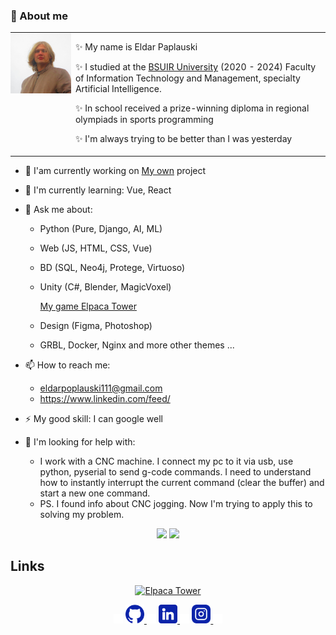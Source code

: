 ### 👋 About me 
<div>
    <table style="padding: 0;">
        <tr style="
                padding: 0; 
                border-color: transparent;
            ">
            <td valign="top"
                style="
                    padding: 0; 
                    border-color: transparent; 
                    max-width: 40vh;
                ">
                <!--src="https://github.com/Ellanity/Ellanity/assets/60664484/5ffcd3e7-5751-4bd1-a72f-a2f2fe41e4a2"-->
                <img
                    src="./img/IMG_3168_2.JPG" 
                    alt="my_pic" 
                    style="
                        margin: 0; 
                        padding: 0
                    "/>
            </td>
            <td valign="top" 
                style="
                    border-color: transparent; 
                    padding-top: 0;
                ">
                <div style="
                        padding: 0; 
                        margin: 0;
                    ">
                    <p> 
                        ✨ My name is Eldar Paplauski
                    </p> 
                    <p> 
                        ✨ I studied at the 
                        <a class="chaise-btn chaise-btn-secondary chaise-btn-iframe" href="https://www.bsuir.by/"><span class="chaise-btn-icon fullscreen-icon"></span><span>BSUIR University</span></a> (2020 - 2024)
                        Faculty of Information Technology and Management, specialty Artificial Intelligence.
                    </p> 
                    <p> 
                        ✨ In school received a prize-winning diploma in regional olympiads in sports programming
                    </p> 
                    </p> 
                    <p> 
                        ✨ I'm always trying to be better than I was yesterday
                    </p> 
                </div>
            </td>
        </tr>
    </table>
</div>


- 🔭 I'am currently working on [My own](https://dev.kruapan.com) project
- 🌱 I'm currently learning: Vue, React
- 💬 Ask me about: 
    + Python (Pure, Django, AI, ML)
    + Web (JS, HTML, CSS, Vue)
    + BD (SQL, Neo4j, Protege, Virtuoso) 
    + Unity (C#, Blender, MagicVoxel) 
        
        [My game Elpaca Tower](https://play.google.com/store/apps/details?id=com.Paplauski.Tower&pli=1)
    
    + Design (Figma, Photoshop)
    + GRBL, Docker, Nginx and more other themes ...
- 📫 How to reach me: 
    + <eldarpoplauski111@gmail.com>
    + <https://www.linkedin.com/feed/> 
- ⚡ My good skill: I can google well

- 🤔 I'm looking for help with:
    
    + I work with a CNC machine. I connect my pc to it via usb, use python, pyserial to send g-code commands. I need to understand how to instantly interrupt the current command (clear the buffer) and start a new one command.
    + PS. I found info about CNC jogging. Now I'm trying to apply this to solving my problem.

<p align="center">
    <img width="50%"  src="https://github-readme-stats.vercel.app/api?username=Ellanity&count_private=true&show_icons=true&include_all_commits=false&hide_border=true&hide_title=true" />
    <img width="45%"  src="https://github-readme-streak-stats.herokuapp.com/?user=Ellanity&hide_border=true" />
</p>

## Links

<p align="center">
    <a href="https://play.google.com/store/apps/details?id=com.Paplauski.Tower&pli=1">
        <img width="20%" src="https://play-lh.googleusercontent.com/94WTg8PdmEEmpNfRnfhZ0cUWsc5iXan9mbptuxadnHa_MCyab2fptmNTJ-xlPhETRfw=w480-h960" alt="Elpaca Tower">
    </a>
    <!--<a href="https://studiokars.by/">
        <img width="20%" src="https://studiokars.by/img/logo.a26f5f17.png" alt="Studio Kars">
    </a>
    <a href="https://site.belburstroy.by">
        <img width="20%" src="https://site.belburstroy.by/img/bbs-logo.3b2e7159.svg" alt="BelBurStroy">
    </a>-->
</p>

<div align="center">
    <img src="./img/logo/logo-transparent.png" width="3%">
    <a href="https://github.com/Ellanity">
        <img src="./img/logo/logo-social-github.png" width="6%" alt="GitHub">
    </a>
        <img src="./img/logo/logo-transparent.png" width="3%">
    <a href="www.linkedin.com/in/eldar-paplauski">
        <img src="./img/logo/logo-social-linkedin.png" width="6%" alt="LinkedIn">
    </a>
        <img src="./img/logo/logo-transparent.png" width="3%">
    <a href="https://www.instagram.com/aila_mona/">
        <img src="./img/logo/logo-social-instagram.png" width="6%" alt="Instagram">
    </a>
    <img src="./img/logo/logo-transparent.png" width="3%">
</div>

<!-- https://github.com/thombashi/pytablewriter/issues/13 
<script>
    import pytablewriter as ptw
    from pytablewriter.style import Style

    writer = ptw.HtmlTableWriter(
        table_name="vertical-align",
        headers=[
            "",
            "top",
            "middle",
            "bottom",
            "top-right",
            "middle-right",
            "bottom-right",
        ],
        value_matrix=[
            ["te\nst", "x", "x", "x", "x", "x", "x"],
        ],
        column_styles=[
            Style(vertical_align="baseline"),
            Style(vertical_align="top"),
            Style(vertical_align="middle"),
            Style(vertical_align="bottom"),
            Style(align="right", vertical_align="top"),
            Style(align="right", vertical_align="middle"),
            Style(align="right", vertical_align="bottom"),
        ],
    )
    writer.write_table()
</script>-->
